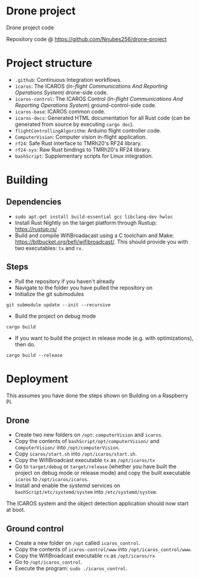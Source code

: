 # Drone project

Drone project code

Repository code @ https://github.com/Nnubes256/drone-project

# Project structure

- `.github`: Continuous Integration workflows.
- `icaros`: The ICAROS (*In-flight Communications And Reporting Operations System*) drone-side code.
- `icaros-control`: The ICAROS Control (*In-flight Communications And Reporting Operations System*) ground-control-side code.
- `icaros-base`: ICAROS common code.
- `icaros-docs`: Generated HTML documentation for all Rust code (can be generated from source by executing `cargo doc`).
- `flightControllingAlgorithm`: Arduino flight controller code.
- `ComputerVision`: Computer vision in-flight application.
- `rf24`: Safe Rust interface to TMRh20's RF24 library.
- `rf24-sys`: Raw Rust bindings to TMRh20's RF24 library.
- `bashScript`: Supplementary scripts for Linux integration.

# Building

## Dependencies

- `sudo apt-get install build-essential gcc libclang-dev hwloc`
- Install Rust Nightly on the target platform through Rustup: https://rustup.rs/
- Build and compile WifiBroadacast using a C toolchain and Make: https://bitbucket.org/befi/wifibroadcast/.
  This should provide you with two executables: `tx` and `rx`.

## Steps

- Pull the repository if you haven't already
- Navigate to the folder you have pulled the repository on
- Initialize the git submodules
```
git submodule update --init --recursive
```

- Build the project on debug mode
```
cargo build
```

- If you want to build the project in release mode (e.g. with optimizations), then do.
```
cargo build --release
```

# Deployment

This assumes you have done the steps shown on Building on a Raspberry Pi.

## Drone

- Create two new folders on `/opt`: `computerVision` and `icaros`.
- Copy the contents of `bashScript/opt/computerVision/` and `ComputerVision/` into `/opt/computerVision`.
- Copy `icaros/start.sh` into `/opt/icaros/start.sh`.
- Copy the WifiBroadcast executable `tx` as `/opt/icaros/tx`
- Go to `target/debug` or `target/release` (whether you have built the project on debug mode or release mode)
  and copy the built executable `icaros` to `/opt/icaros/icaros`.
- Install and enable the *systemd* services on `bashScript/etc/systemd/system` into `/etc/systemd/system`.

The ICAROS system and the object detection application should now start at boot.

## Ground control

- Create a new folder on `/opt` called `icaros_control`.
- Copy the contents of `icaros-control/www` into `/opt/icaros_control/www`.
- Copy the WifiBroadcast executable `rx` as `/opt/icaros/rx`
- Go to `/opt/icaros_control`.
- Execute the program: `sudo ./icaros_control`.
